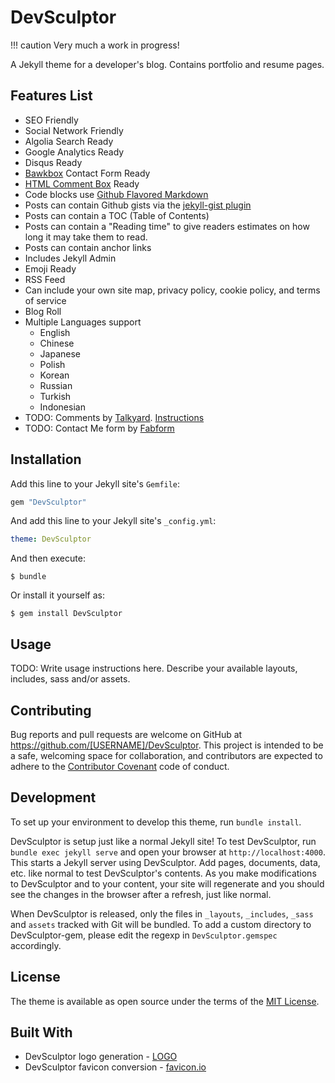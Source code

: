 # DevSculptor

!!! caution  Very much a work in progress!

A Jekyll theme for a developer's blog. Contains portfolio and resume pages.

## Features List
- SEO Friendly
- Social Network Friendly
- Algolia Search Ready
- Google Analytics Ready
- Disqus Ready
- [Bawkbox](https://bawkbox.com/install/contact) Contact Form Ready
- [HTML Comment Box](https://www.htmlcommentbox.com/) Ready
- Code blocks use [Github Flavored Markdown](https://github.blog/2017-03-14-a-formal-spec-for-github-markdown/)
- Posts can contain Github gists via the [jekyll-gist plugin](https://github.com/jekyll/jekyll-gist)
- Posts can contain a TOC (Table of Contents)
- Posts can contain a "Reading time" to give readers estimates on how long it may take them to read.
- Posts can contain anchor links
- Includes Jekyll Admin
- Emoji Ready
- RSS Feed
- Can include your own site map, privacy policy, cookie policy, and terms of service
- Blog Roll
- Multiple Languages support
    - English
    - Chinese
    - Japanese
    - Polish
    - Korean
    - Russian
    - Turkish
    - Indonesian
- TODO: Comments by [Talkyard](https://www.talkyard.io/). [Instructions](https://jekyll-demo.talkyard.io/2018/01/09/installation-instructions.html)
- TODO: Contact Me form by [Fabform](https://fabform.io/)


## Installation

Add this line to your Jekyll site's `Gemfile`:

```ruby
gem "DevSculptor"
```

And add this line to your Jekyll site's `_config.yml`:

```yaml
theme: DevSculptor
```

And then execute:

    $ bundle

Or install it yourself as:

    $ gem install DevSculptor

## Usage

TODO: Write usage instructions here. Describe your available layouts, includes, sass and/or assets.

## Contributing

Bug reports and pull requests are welcome on GitHub at https://github.com/[USERNAME]/DevSculptor. This project is intended to be a safe, welcoming space for collaboration, and contributors are expected to adhere to the [Contributor Covenant](https://www.contributor-covenant.org/) code of conduct.

## Development

To set up your environment to develop this theme, run `bundle install`.

DevSculptor is setup just like a normal Jekyll site! To test DevSculptor, run `bundle exec jekyll serve` and open your browser at `http://localhost:4000`. This starts a Jekyll server using DevSculptor. Add pages, documents, data, etc. like normal to test DevSculptor's contents. As you make modifications to DevSculptor and to your content, your site will regenerate and you should see the changes in the browser after a refresh, just like normal.

When DevSculptor is released, only the files in `_layouts`, `_includes`, `_sass` and `assets` tracked with Git will be bundled.
To add a custom directory to DevSculptor-gem, please edit the regexp in `DevSculptor.gemspec` accordingly.

## License

The theme is available as open source under the terms of the [MIT License](https://opensource.org/licenses/MIT).

## Built With

- DevSculptor logo generation - [LOGO](https://logo.com/)
- DevSculptor favicon conversion - [favicon.io](https://favicon.io/favicon-converter/)